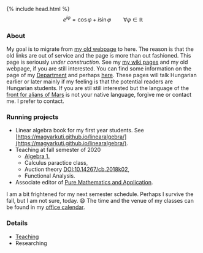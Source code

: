 {% include head.html %}
$$e^{i\varphi}=\cos\varphi + i\sin\varphi\qquad\forall \varphi\in\mathbb{R}$$
### About
My goal is to migrate from [my old webpage](http://web.uni-corvinus.hu/magyarkuti/) to here.
The reason is that the old links are out of service and the page is more than out fashioned.
This page is seriously *under construction*. 
See my [my wiki pages](http://146.110.110.35/mediawiki/index.php/Main_Page) and my old webpage, if you are still interested.
You can find some information on the page of my [Department](http://web.uni-corvinus.hu/math/) and perhaps [here](https://www.uni-corvinus.hu/fooldal/egyetemunkrol/tanszekek/matematika-tanszek/).
These pages will talk Hungarian earlier or later mainly if my feeling is that the potential readers are Hungarian students. 
If you are stil still interested but the language of the [front for alians of Mars](https://en.wikipedia.org/wiki/The_Martians_(scientists)) is not your native language, forgive me or contact me. I prefer to contact.

### Running projects
- Linear algebra book for my first year students. See [https://magyarkuti.github.io/linearalgebra/](https://magyarkuti.github.io/linearalgebra/).
- Teaching at fall semester of 2020
  - [Algebra 1.](https://magyarkuti.github.io/algebra-1/)
  - Calculus paractice class,
  - Auction theory [DOI:10.14267/cb.2018k02](http://unipub.lib.uni-corvinus.hu/3651/),
  - Functional Analysis.
- Associate editor of [Pure Mathematics and Application](https://content.sciendo.com/configurable/contentpage/journals$002fpuma$002fpuma-overview.xml?tab_body=overview).

I am a bit frightened for my next semester schedule. Perhaps I survive the fall, but I am not sure, today. 😄
The time and the venue of my classes can be found in my [office calendar](https://calendar.google.com/calendar/embed?src=q3p3rt597a1cdvf2ulafbdpbio%40group.calendar.google.com&ctz=Europe%2FBudapest).

### Details
- [Teaching](teaching.md)
- Researching
